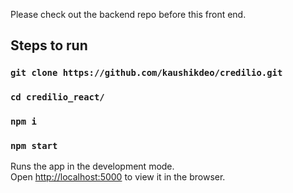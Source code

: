 Please check out the backend repo before this front end.

## Steps to run

### `git clone https://github.com/kaushikdeo/credilio.git`
### `cd credilio_react/`
### `npm i`
### `npm start`

Runs the app in the development mode.<br />
Open [http://localhost:5000](http://localhost:5000) to view it in the browser.